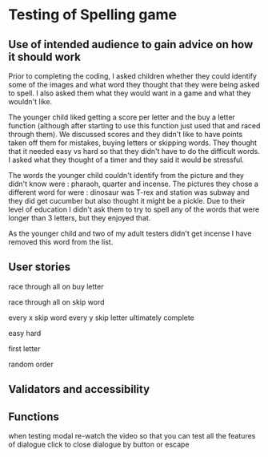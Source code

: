 # Testing of Spelling game

## Use of intended audience to gain advice on how it should work

Prior to completing the coding, I asked children whether they could identify some of the images and what word they thought that they were being asked to spell. I also asked them what they would want in a game and what they wouldn't like.

The younger child liked getting a score per letter and the buy a letter function (although after starting to use this function just used that and raced through them). We discussed scores and they didn't like to have points taken off them for mistakes, buying letters or skipping words. They thought that it needed easy vs hard so that they didn't have to do the difficult words. I asked what they thought of a timer and they said it would be stressful.

The words the younger child couldn't identify from the picture and they didn't know were : pharaoh, quarter and incense. The pictures they chose a different word for were : dinosaur was T-rex and station was subway and they did get cucumber but also thought it might be a pickle. Due to their level of education I didn't ask them to try to spell any of the words that were longer than 3 letters, but they enjoyed that.

As the younger child and two of my adult testers didn't get incense I have removed this word from the list.

## User stories

race through all on buy letter

race through all on skip word

every x skip word every y skip letter ultimately complete

easy hard

first letter

random order

## Validators and accessibility

## Functions

when testing modal re-watch the video so that you can test all the features of dialogue
click to close dialogue by button or escape